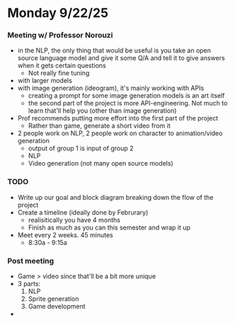 # Monday 9/22/25

### Meeting w/ Professor Norouzi
- in the NLP, the only thing that would be useful is you take an open source language model and give it some Q/A and tell it to give answers when it gets certain questions
    - Not really fine tuning
- with larger models 
- with image generation (ideogram), it's mainly working with APIs
    - creating a prompt for some image generation models is an art itself
    - the second part of the project is more API-engineering. Not much to learn that'll help you (other than image generation)
- Prof recommends putting more effort into the first part of the project 
    - Rather than game, generate a short video from it
- 2 people work on NLP, 2 people work on character to animation/video generation
    - output of group 1 is input of group 2
    - NLP
    - Video generation (not many open source models)


### TODO
- Write up our goal and block diagram breaking down the flow of the project
- Create a timeline (ideally done by Februrary)
    - realisitically you have 4 months
    - Finish as much as you can this semester and wrap it up
- Meet every 2 weeks. 45 minutes
    - 8:30a - 9:15a

### Post meeting 
- Game > video since that'll be a bit more unique
- 3 parts:
    1. NLP
    2. Sprite generation
    3. Game development
- 

